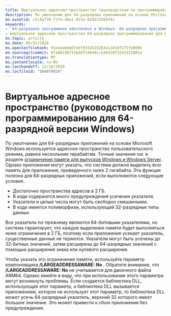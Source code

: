 ```yaml
---
title: Виртуальное адресное пространство (руководством по программированию для 64-разрядной версии Windows)
description: По умолчанию для 64-разрядных приложений на основе Microsoft Windows используется адресное пространство пользовательского режима, равное нескольким терабайтам.
ms.assetid: c5c4af39-727e-46e1-821e-8342c555bf4c
keywords:
- '64-разрядное программное обеспечено в Windows: 64-разрядное программирование для Windows, виртуальное адресное пространство'
- виртуальное адресное пространство 64-разрядное программирование для Windows
ms.topic: article
ms.date: 05/31/2018
ms.openlocfilehash: 91e4aa6eb67ebf931d1152b3a1101df2757e899b
ms.sourcegitcommit: 8fa6614b715bddf14648cce36d2df22e5232801a
ms.translationtype: MT
ms.contentlocale: ru-RU
ms.lasthandoff: 12/10/2020
ms.locfileid: "104070926"
---
```

# <a name="virtual-address-space-programming-guide-for-64-bit-windows"></a>Виртуальное адресное пространство (руководством по программированию для 64-разрядной версии Windows)

По умолчанию для 64-разрядных приложений на основе Microsoft Windows используется адресное пространство пользовательского режима, равное нескольким терабайтам. Точные значения см. в разделе [ограничения памяти для выпусков Windows и Windows Server](/windows/desktop/Memory/memory-limits-for-windows-releases). Однако приложения могут указать, что система должна выделить всю память для приложения, приведенного ниже 2 гигабайта. Эта функция полезна для 64-разрядных приложений, если выполняются следующие условия.

-   Достаточно пространства адресов в 2 ГБ.
-   В коде содержится много предупреждений усечения указателя.
-   Указатели и целые числа могут быть свободно смешанными.
-   В коде имеется полиморфизм, использующий 32-разрядные типы данных.

Все указатели по-прежнему являются 64-битовыми указателями, но система гарантирует, что каждое выделение памяти будет выполняться ниже ограничения в 2 ГБ, поэтому если приложение усекает указатель, существенные данные не теряются. Указатели могут быть усечены до 32-битных значений, затем расширены до 64-разрядных значений с помощью расширения знака или нулевого расширения.

Чтобы указать это ограничение памяти, используйте параметр компоновщика **/LARGEADDRESSAWARE: No** . Обратите внимание, что **/LARGEADDRESSAWARE: No** не учитывается для двоичного файла ARM64. Однако имейте в виду, что при использовании этого параметра могут возникнуть проблемы. Если создается библиотека DLL, использующая этот параметр, а библиотека DLL вызывается приложением, которое не использует этот параметр, то библиотека DLL может усечь 64-разрядный указатель, верхний 32 которого имеет большое значение. Это может привести к сбою приложения без предупреждения.

 

 

